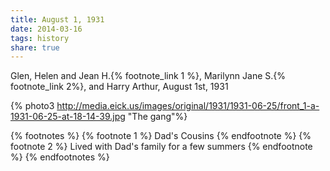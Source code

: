 ```yaml
---
title: August 1, 1931
date: 2014-03-16
tags: history
share: true
---
```

Glen, Helen and Jean H.{% footnote_link 1 %}, Marilynn Jane S.{% footnote_link 2%}, and Harry Arthur, August 1st, 1931

{% photo3 http://media.eick.us/images/original/1931/1931-06-25/front_1-a-1931-06-25-at-18-14-39.jpg "The gang"%}

{% footnotes %}
  {% footnote 1 %}
    Dad's Cousins
  {% endfootnote %}
  {% footnote 2 %}
    Lived with Dad's family for a few summers
  {% endfootnote %}
{% endfootnotes %}
